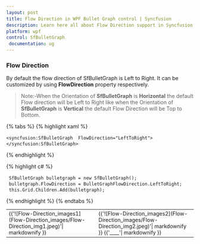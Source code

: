 ```yaml
---
layout: post
title: Flow Direction in WPF Bullet Graph control | Syncfusion
description: Learn here all about Flow Direction support in Syncfusion WPF Bullet Graph (SfBulletGraph) control and more.
platform: wpf
control: SfBulletGraph
 documentation: ug
---
```


### Flow Direction

By default the flow direction of SfBulletGraph is Left to Right. It can be customized by using **FlowDirection** property respectively.

>Note:-When the Orientation of **SfBulletGraph** is **Horizontal** the default Flow direction will be Left to Right like when the Orientation of **SfBulletGraph** is **Vertical** the default Flow Direction will be Top to Bottom.

{% tabs %}
{% highlight xaml %}

    <syncfusion:SfBulletGraph  FlowDirection="LeftToRight">
    </syncfusion:SfBulletGraph>

{% endhighlight %}

{% highlight c# %}

     SfBulletGraph bulletgraph = new SfBulletGraph();
     bulletgraph.FlowDirection = BulletGraphFlowDirection.LeftToRight;
     this.Grid.Children.Add(bulletgraph);

{% endhighlight %}
{% endtabs %}

<table>
<tr>
<td>
{{'![Flow-Direction_images1](Flow-Direction_images/Flow-Direction_img1.jpeg)'| markdownify }}
</td>
<td>
{{'![Flow-Direction_images2](Flow-Direction_images/Flow-Direction_img2.jpeg)'| markdownify }}
{{'____'| markdownify }}
</td></tr>
</table>
